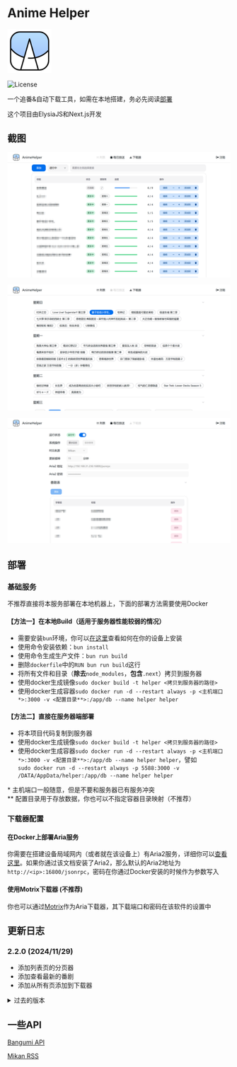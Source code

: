 # Anime Helper

<img src="assets/icon.svg" width=100></img>

![License](https://img.shields.io/badge/License-MIT-dark_green)

一个追番&自动下载工具，如需在本地搭建，务必先阅读[部署](#部署)

这个项目由ElysiaJS和Next.js开发

## 截图

![截图1](screenshot/截图1.png)

![截图2](screenshot/截图2.png)

![截图3](screenshot/截图3.png)

## 部署

### 基础服务

不推荐直接将本服务部署在本地机器上，下面的部署方法需要使用Docker

#### 【方法一】在本地Build（适用于服务器性能较弱的情况）
- 需要安装`bun`环境，你可以[在这里](https://bun.sh/)查看如何在你的设备上安装
- 使用命令安装依赖：`bun install`
- 使用命令生成生产文件：`bun run build`
- 删除`dockerfile`中的`RUN bun run build`这行
- 将所有文件和目录（**除去**`node_modules`，**包含**`.next`）拷贝到服务器
- 使用docker生成镜像`sudo docker build -t helper <拷贝到服务器的路径>`
- 使用docker生成容器`sudo docker run -d --restart always -p <主机端口*>:3000 -v <配置目录**>:/app/db --name helper helper`

#### 【方法二】直接在服务器端部署
- 将本项目代码复制到服务器
- 使用docker生成镜像`sudo docker build -t helper <拷贝到服务器的路径>`
- 使用docker生成容器`sudo docker run -d --restart always -p <主机端口*>:3000 -v <配置目录**>:/app/db --name helper helper`，譬如  
`sudo docker run -d --restart always -p 5588:3000 -v /DATA/AppData/helper:/app/db --name helper helper`

\* 主机端口一般随意，但是不要和服务器已有服务冲突  
\*\* 配置目录用于存放数据，你也可以不指定容器目录映射（不推荐）

### 下载器配置

#### 在Docker上部署Aria服务

你需要在搭建设备局域网内（或者就在该设备上）有Aria2服务，详细你可以[查看这里](https://github.com/P3TERX/Aria2-Pro-Docker)。如果你通过该文档安装了Aria2，那么默认的Aria2地址为`http://<ip>:16800/jsonrpc`，密码在你通过Docker安装的时候作为参数写入

#### 使用Motrix下载器 (不推荐)
你也可以通过[Motrix](https://motrix.app/zh-CN)作为Aria下载器，其下载端口和密码在该软件的设置中
## 更新日志

### 2.2.0 (2024/11/29)
- 添加列表页的分页器
- 添加查看最新的番剧
- 添加从所有页添加到下载器

<details>
<summary>过去的版本</summary>

### 2.1.0 (2024/11/22)
- 添加从更新周筛选列表

### 2.0.2 (2024/11/8)
- 修复一个添加/编辑的问题

### 2.0.1 (2024/10/30)
- 修复请求每日放送项参数错误的问题
- 修复列表项集数范围问题
- 增强安全性

### 2.0.0 (2024/10/30)
- 使用Nextjs重构

### 1.1.0 (2024/10/7)
- 页面使用Nuxt重构
- 添加更多筛选列表的方式
- 添加从每日更新中自动填充总集数和更新集数

### 1.0.3 (2024/9/18)
- 添加每日放送中已存在的提示
- 添加每日放送中显示列表中的项

### 1.0.2 (2024/9/14)
- 修复日志长度无限制的问题

### 1.0.1 (2024/9/12)
- 切换到bgm官方api
- 精简了一些代码


### 1.0.0 (2024/9/11)
- 第一个版本

</details>

## 一些API

[Bangumi API](https://bangumi.github.io/api/)

[Mikan RSS](https://mikanime.tv/RSS/Classic)